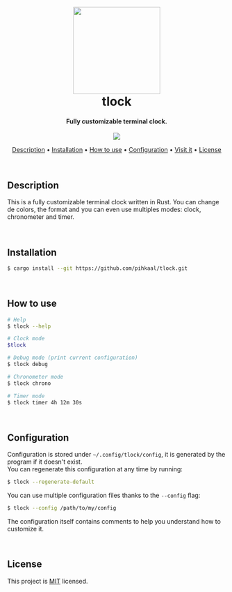 <h1 align="center">
    <br>
    <img src="https://i.imgur.com/EeTzHDR.png" width="200">
    <br>
    tlock
    <br>
</h1>

<h4 align="center">Fully customizable terminal clock.</h4>

<p align="center">
    <a href="https://www.rust-lang.org">
        <img src="https://img.shields.io/badge/rust-f54b00?style=for-the-badge&logo=rust&logoColor=white">
    </a>
</p>

<p align="center" id="links">
    <a href="#description">Description</a> •
    <a href="#installation">Installation</a> •
    <a href="#how-to-use">How to use</a> •
    <a href="#configuration">Configuration</a> •
    <a href="https://pihkaal.me">Visit it</a> •
    <a href="#license">License</a>
</p>

<br>

## Description

This is a fully customizable terminal clock written in Rust. You can change de colors, the format and you can even use multiples modes: clock, chronometer and timer.

<br>

## Installation

```bash
$ cargo install --git https://github.com/pihkaal/tlock.git
```

<br>

## How to use

```bash
# Help
$ tlock --help

# Clock mode
$tlock

# Debug mode (print current configuration)
$ tlock debug

# Chronometer mode
$ tlock chrono

# Timer mode
$ tlock timer 4h 12m 30s
```

<br>

## Configuration

Configuration is stored under `~/.config/tlock/config`, it is generated by the program if it doesn't exist.  
You can regenerate this configuration at any time by running:

```bash
$ tlock --regenerate-default
```

You can use multiple configuration files thanks to the `--config` flag:

```bash
$ tlock --config /path/to/my/config
```

The configuration itself contains comments to help you understand how to customize it.

<br>

## License

This project is <a href="https://opensource.org/licenses/MIT">MIT</a> licensed.
